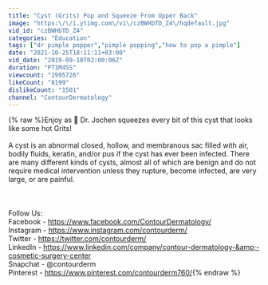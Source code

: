 ```yaml
---
title: "Cyst (Grits) Pop and Squeeze From Upper Back"
image: "https:\/\/i.ytimg.com\/vi\/czBWHbTD_Z4\/hqdefault.jpg"
vid_id: "czBWHbTD_Z4"
categories: "Education"
tags: ["dr pimple popper","pimple popping","how to pop a pimple"]
date: "2021-10-25T18:11:11+03:00"
vid_date: "2019-09-10T02:00:06Z"
duration: "PT1M45S"
viewcount: "2995726"
likeCount: "8199"
dislikeCount: "1501"
channel: "ContourDermatology"
---
```

{% raw %}Enjoy as 🥼 Dr. Jochen squeezes every bit of this cyst that looks like some hot Grits! <br /><br />A cyst is an abnormal closed, hollow, and membranous sac filled with air, bodily fluids, keratin, and/or pus if the cyst has ever been infected. There are many different kinds of cysts, almost all of which are benign and do not require medical intervention unless they rupture, become infected, are very large, or are painful.<br /><br /><br /><br />Follow Us:<br />Facebook - <a rel="nofollow" target="blank" href="https://www.facebook.com/ContourDermatology/">https://www.facebook.com/ContourDermatology/</a><br />Instagram - <a rel="nofollow" target="blank" href="https://www.instagram.com/contourderm/">https://www.instagram.com/contourderm/</a><br />Twitter - <a rel="nofollow" target="blank" href="https://twitter.com/contourderm/">https://twitter.com/contourderm/</a><br />LinkedIn - <a rel="nofollow" target="blank" href="https://www.linkedin.com/company/contour-dermatology-&amp;-cosmetic-surgery-center">https://www.linkedin.com/company/contour-dermatology-&amp;-cosmetic-surgery-center</a><br />Snapchat - @contourderm<br />Pinterest - <a rel="nofollow" target="blank" href="https://www.pinterest.com/contourderm760/">https://www.pinterest.com/contourderm760/</a>{% endraw %}
